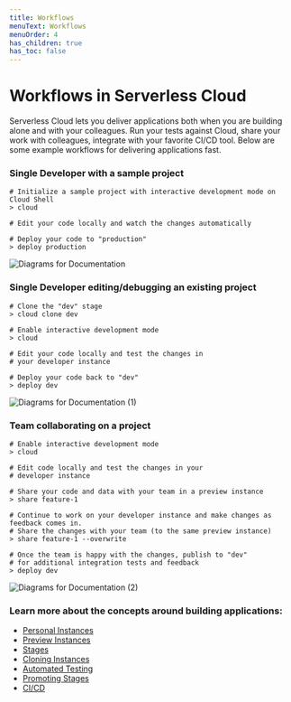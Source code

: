 ```yaml
---
title: Workflows
menuText: Workflows
menuOrder: 4
has_children: true
has_toc: false
---
```


# Workflows in Serverless Cloud

Serverless Cloud lets you deliver applications both when you are building alone and with your colleagues. Run your tests against Cloud, share your work with colleagues, integrate with your favorite CI/CD tool. Below are some example workflows for  delivering applications fast. 

### Single Developer with a sample project

```
# Initialize a sample project with interactive development mode on Cloud Shell
> cloud

# Edit your code locally and watch the changes automatically

# Deploy your code to "production"
> deploy production
```
![Diagrams for Documentation](https://user-images.githubusercontent.com/85096820/134012759-0fe45c42-e37b-4080-923b-ec0bc308b70a.png)


### Single Developer editing/debugging an existing project

```
# Clone the "dev" stage
> cloud clone dev

# Enable interactive development mode
> cloud

# Edit your code locally and test the changes in
# your developer instance

# Deploy your code back to "dev"
> deploy dev
```

![Diagrams for Documentation (1)](https://user-images.githubusercontent.com/85096820/134012958-98271f98-8586-40ef-86e7-8b5ce388e5ec.png)


### Team collaborating on a project

```
# Enable interactive development mode
> cloud

# Edit code locally and test the changes in your
# developer instance

# Share your code and data with your team in a preview instance
> share feature-1

# Continue to work on your developer instance and make changes as feedback comes in.
# Share the changes with your team (to the same preview instance)
> share feature-1 --overwrite

# Once the team is happy with the changes, publish to "dev"
# for additional integration tests and feedback
> deploy dev
```

![Diagrams for Documentation (2)](https://user-images.githubusercontent.com/85096820/134012984-970873c5-0952-418e-9125-a0b99a5cc3bd.png)


### Learn more about the concepts around building applications:

- [Personal Instances](/cloud/workflows/personal-instances)
- [Preview Instances](/cloud/workflows/preview-instances)
- [Stages](/cloud/workflows/stages)
- [Cloning Instances](/cloud/workflows/cloning)
- [Automated Testing](/cloud/workflows/testing)
- [Promoting Stages](/cloud/workflows/promoting-stages)
- [CI/CD](/cloud/workflows/cicd)
